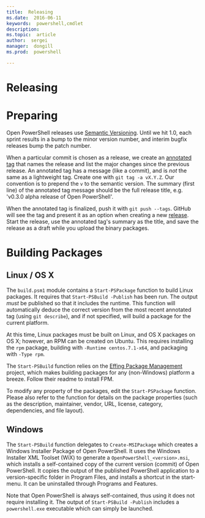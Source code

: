 ```yaml
---
title:  Releasing
ms.date:  2016-06-11
keywords:  powershell,cmdlet
description:  
ms.topic:  article
author:  sergei
manager:  dongill
ms.prod:  powershell

---
```

# Releasing

Preparing
=========

Open PowerShell releases use [Semantic Versioning][semver]. Until we hit 1.0,
each sprint results in a bump to the minor version number, and interim bugfix
releases bump the patch number.

When a particular commit is chosen as a release, we create an
[annotated tag][tag] that names the release and list the major changes since the
previous release. An annotated tag has a message (like a commit), and is *not*
the same as a lightweight tag. Create one with `git tag -a vX.Y.Z`. Our
convention is to prepend the `v` to the semantic version. The summary (first
line) of the annotated tag message should be the full release title, e.g.
'v0.3.0 alpha release of Open PowerShell'.

When the annotated tag is finalized, push it with `git push --tags`. GitHub will
see the tag and present it as an option when creating a new [release][]. Start
the release, use the annotated tag's summary as the title, and save the release
as a draft while you upload the binary packages.

[semver]: http://semver.org/
[tag]: https://git-scm.com/book/en/v2/Git-Basics-Tagging
[release]: https://help.github.com/articles/creating-releases/

Building Packages
=================

Linux / OS X
------------

The `build.psm1` module contains a `Start-PSPackage` function to build Linux
packages. It requires that `Start-PSBuild -Publish` has been run. The output
*must* be published so that it includes the runtime. This function will
automatically deduce the correct version from the most recent annotated tag
(using `git describe`), and if not specified, will build a package for the
current platform.

At this time, Linux packages must be built on Linux, and OS X packages on OS X;
however, an RPM can be created on Ubuntu. This requires installing the `rpm`
package, building with `-Runtime centos.7.1-x64`, and packaging with `-Type rpm`.

The `Start-PSBuild` function relies on the [Effing Package Management][fpm]
project, which makes building packages for any (non-Windows) platform a breeze.
Follow their readme to install FPM.

To modify any property of the packages, edit the `Start-PSPackage` function.
Please also refer to the function for details on the package properties (such as
the description, maintainer, vendor, URL, license, category, dependencies, and
file layout).

[fpm]: https://github.com/jordansissel/fpm

Windows
-------

The `Start-PSBuild` function delegates to `Create-MSIPackage` which creates a
Windows Installer Package of Open PowerShell. It uses the Windows Installer XML
Toolset (WiX) to generate a `OpenPowerShell_<version>.msi`, which installs a
self-contained copy of the current version (commit) of Open PowerShell. It
copies the output of the published PowerShell application to a version-specific
folder in Program Files, and installs a shortcut in the start-menu. It can be
uninstalled through Programs and Features.

Note that Open PowerShell is always self-contained, thus using it does not
require installing it. The output of `Start-PSBuild -Publish` includes a
`powershell.exe` executable which can simply be launched.
